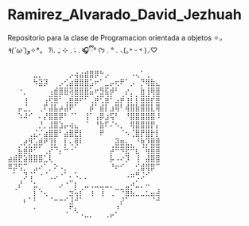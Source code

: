 # Ramirez_Alvarado_David_Jezhuah
  Repositorio para la clase de Programacion orientada a objetos
    ✧*。٩(ˊωˋ*)و✧*。 𐙚. ݁₊ ⊹ . ݁˖ . ݁🎧ྀི° ᡣ𐭩 . ° . ⸜(｡˃ ᵕ ˂ )⸝♡

⠀⠀⠀⠀⠀⣀⡀⠀⠀⠀⠀⠀⡠⢴⣴⣾⣿⡿⠓⡠⠀⠀⠀⠀⠠⢄⠁⢀⠀⠀
⠀⠀⠀⠀⠀⠳⣽⡽⠀⠀⡠⢊⣴⣿⣿⣿⣡⠖⠁⣀⡤⢖⠟⠁⡠⠀⡙⢿⣷⣄
⠀⠀⠐⡀⠀⠀⠀⠀⢠⣾⣿⣿⢽⣿⣿⣿⣥⠖⣻⣯⡾⠃⠀⡔⡀⠀⣷⢸⢿⣿
⠀⠀⠀⢰⠀⠀⠀⢠⢟⣿⠃⢀⣾⣿⠟⠋⢀⡾⢋⣾⠃⣠⡾⢰⡇⡇⣿⣿⡞⣿
⠀⠀⡤⣈⡀⠀⢀⠏⣼⣧⡴⣼⠟⠁⠀⠀⡾⠁⣾⡇⣰⢿⠃⢾⣿⣷⣿⣿⣇⢿
⠀⠀⠱⠼⠊⠀⠄⡜⣿⣿⡿⠃⠈⠁⠀⢸⠁⢠⡿⣰⢯⠃⠀⠘⣿⣿⣿⣿⣿⠸
⠀⠀⠀⠀⠀⠀⡘⡀⣸⣿⣱⡤⢴⣄⠀⠈⠀⠘⣷⠏⠌⠢⡀⠀⢿⣿⣿⣿⡟⡄
⠀⠀⠀⠀⢀⣌⠌⣴⣿⣿⠃⣴⣿⣟⡇⠀⠀⠀⠟⠀⠀⠀⠈⠢⢈⣿⡟⣿⡗⡇
⠀⠀⢀⡴⡻⣡⣾⠟⢹⡇⠀⡇⢄⢿⠇⠀⠀⠀⠀⠀⠀⣽⣶⣄⡀⠘⢷⡹⣿⣿
⠀⠀⣧⣾⡿⠋⠁⢀⡜⠙⡄⠓⠐⠁⠀⠀⠀⠀⠀⠀⡼⠛⠻⣟⠛⣆⠈⢷⣿⣿
⣴⣾⣟⣵⣿⣿⣿⣁⢇⠀⠀⠀⠀⠀⠀⠀⠀⠀⠀⠀⡧⠠⠔⡹⠀⢸⠀⣼⣿⣿
⠿⡽⢫⡉⠀⣠⠔⠁⡀⠕⠠⡀⠀⠀⠀⠀⠀⠀⠀⠀⠘⠖⠊⠀⠀⢊⣾⢿⡿⠉
⠀⠁⠀⡹⢨⠁⠐⠈⢀⡠⠐⠁⠄⠡⡀⡀⠀⠀⠀⠀⠀⠀⠀⠠⠶⢛⡨⠊⠀⠀
⠀⠀⡜⠀⠈⣂⠀⠀⠀⠀⡠⠐⠉⡆⠀⣀⢀⣀⣀⣀⡀⠀⠀⣀⠴⣁⡀⠤⠀⠀
⠀⠈⠀⠀⠀⡇⠑⢄⠀⠀⠀⠀⣲⢥⡎⠀⢰⠀⢸⠀⢀⠉⠙⣿⣧⣀⣀⣂⣤⣼
⠀⠀⠀⠆⠁⠃⠀⠀⠈⠒⠒⠊⣸⠚⠁⠀⠀⠀⠀⠀⠀⠀⡜⠁⠀⠀⠀⠀⠈⠚
⠀⠀⠀⠀⠀⠂⠀⠀⠀⠀⠀⢀⠋⢆⠀⠀⠀⠀⠀⠀⠀⡘⠀⠀⠀⠀⠀⠀⠀⠀
⠀⠀⠀⠀⠀⠀⠀⠀⠀⠀⠀⠀⠀⠀⠈⠒⠂⠀⠀⠐⠋⠀⠀⠀⠀⠀
